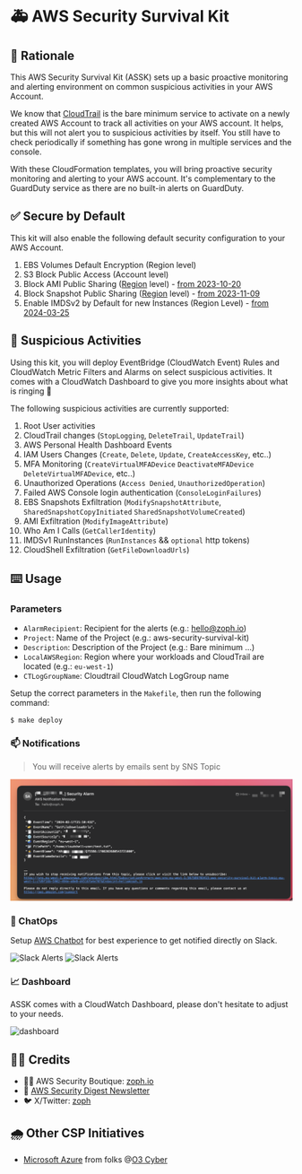 # 🚑 AWS Security Survival Kit

## :brain: Rationale

This AWS Security Survival Kit (ASSK) sets up a basic proactive monitoring and alerting environment on common suspicious activities in your AWS Account.

We know that [CloudTrail](https://aws.amazon.com/cloudtrail/) is the bare minimum service to activate on a newly created AWS Account to track all activities on your AWS account. It helps, but this will not alert you to suspicious activities by itself. You still have to check periodically if something has gone wrong in multiple services and the console.

With these CloudFormation templates, you will bring proactive security monitoring and alerting to your AWS account. It's complementary to the GuardDuty service as there are no built-in alerts on GuardDuty.

## ✅ Secure by Default

This kit will also enable the following default security configuration to your AWS Account.

1. EBS Volumes Default Encryption (Region level)
2. S3 Block Public Access (Account level)
3. Block AMI Public Sharing ([Region](https://docs.aws.amazon.com/AWSEC2/latest/UserGuide/sharingamis-intro.html#block-public-access-to-amis) level) - [from 2023-10-20](https://aws.amazon.com/about-aws/whats-new/2023/10/ami-block-public-enabled-aws-accounts-no-public-amis/)
4. Block Snapshot Public Sharing ([Region](https://docs.aws.amazon.com/AWSEC2/latest/UserGuide/sharingamis-intro.html#block-public-access-to-amis) level) - [from 2023-11-09](https://aws.amazon.com/blogs/aws/new-block-public-sharing-of-amazon-ebs-snapshots/)
5. Enable IMDSv2 by Default for new Instances (Region Level) - [from 2024-03-25](https://aws.amazon.com/about-aws/whats-new/2024/03/set-imdsv2-default-new-instance-launches/)

## 💾 Suspicious Activities

Using this kit, you will deploy EventBridge (CloudWatch Event) Rules and CloudWatch Metric Filters and Alarms on select suspicious activities. It comes with a CloudWatch Dashboard to give you more insights about what is ringing 🔔

The following suspicious activities are currently supported:

1. Root User activities
2. CloudTrail changes (`StopLogging`, `DeleteTrail`, `UpdateTrail`)
3. AWS Personal Health Dashboard Events
4. IAM Users Changes (`Create`, `Delete`, `Update`, `CreateAccessKey`, etc..)
5. MFA Monitoring (`CreateVirtualMFADevice` `DeactivateMFADevice` `DeleteVirtualMFADevice`, etc..)
6. Unauthorized Operations (`Access Denied`, `UnauthorizedOperation`)
7. Failed AWS Console login authentication (`ConsoleLoginFailures`)
8. EBS Snapshots Exfiltration (`ModifySnapshotAttribute`, `SharedSnapshotCopyInitiated` `SharedSnapshotVolumeCreated`)
9. AMI Exfiltration (`ModifyImageAttribute`)
10. Who Am I Calls (`GetCallerIdentity`)
11. IMDSv1 RunInstances (`RunInstances` && `optional` http tokens)
12. CloudShell Exfiltration (`GetFileDownloadUrls`)

## :keyboard: Usage

### Parameters

- `AlarmRecipient`: Recipient for the alerts (e.g.: hello@zoph.io)
- `Project`: Name of the Project (e.g.: aws-security-survival-kit)
- `Description`: Description of the Project (e.g.: Bare minimum ...)
- `LocalAWSRegion`: Region where your workloads and CloudTrail are located (e.g.: `eu-west-1`)
- `CTLogGroupName`: Cloudtrail CloudWatch LogGroup name

Setup the correct parameters in the `Makefile`, then run the following command:

    $ make deploy

### 📫 Notifications

> You will receive alerts by emails sent by SNS Topic

![Email Notification](./assets/notification.png)

### :robot: ChatOps

Setup [AWS Chatbot](https://aws.amazon.com/chatbot/) for best experience to get notified directly on Slack.

![Slack Alerts](./assets/slack-alert03.png)
![Slack Alerts](./assets/slack-alert02.png)

### 📈 Dashboard

ASSK comes with a CloudWatch Dashboard, please don't hesitate to adjust to your needs.

![dashboard](assets/dashboard.png)

## :man_technologist: Credits

- 🏴‍☠️ AWS Security Boutique: [zoph.io](https://zoph.io)
- 💌 [AWS Security Digest Newsletter](https://awssecuritydigest.com)
- 🐦 X/Twitter: [zoph](https://twitter.com/zoph)

## 🌧️ Other CSP Initiatives

- [Microsoft Azure](https://github.com/O3-Cyber/azure-security-survival-kit) from folks @[O3 Cyber](https://www.o3c.no/)

